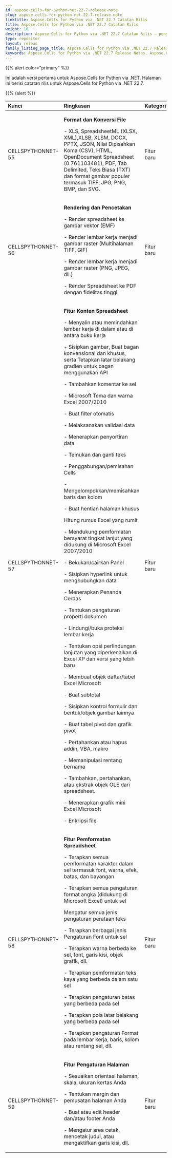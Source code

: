 ```yaml
---
id: aspose-cells-for-python-net-22-7-release-note
slug: aspose-cells-for-python-net-22-7-release-note
linktitle: Aspose.Cells for Python via .NET 22.7 Catatan Rilis
title: Aspose.Cells for Python via .NET 22.7 Catatan Rilis
weight: 10
description: Aspose.Cells for Python via .NET 22.7 Catatan Rilis – penyempurnaan terkini, fitur baru, dan perbaikan
type: repositor
layout: releas
family_listing_page_title: Aspose.Cells for Python via .NET 22.7 Release Note
keywords: Aspose.Cells for Python via .NET 22.7 Release Notes, Aspose.Cells for Python via .NET 22.7 updates and fixe
---
```

{{% alert color="primary" %}} 

Ini adalah versi pertama untuk Aspose.Cells for Python via .NET.
Halaman ini berisi catatan rilis untuk Aspose.Cells for Python via .NET 22.7.

{{% /alert %}} 

|**Kunci**|**Ringkasan**|**Kategori**|
| :- | :- | :- |
|CELLSPYTHONNET-55|<p>**Format dan Konversi File**</p><p>- XLS, SpreadsheetML (XLSX, XML),XLSB, XLSM, DOCX, PPTX, JSON, Nilai Dipisahkan Koma (CSV), HTML, OpenDocument Spreadsheet (0 761103481), PDF, Tab Delimited, Teks Biasa (TXT) dan format gambar populer termasuk TIFF, JPG, PNG, BMP, dan SVG.</p>|Fitur baru|
|CELLSPYTHONNET-56|<p>**Rendering dan Pencetakan**</p><p>- Render spreadsheet ke gambar vektor (EMF)</p><p>- Render lembar kerja menjadi gambar raster (Multihalaman TIFF, GIF)</p><p>- Render lembar kerja menjadi gambar raster (PNG, JPEG, dll.)</p><p>- Render Spreadsheet ke PDF dengan fidelitas tinggi</p>|Fitur baru|
|CELLSPYTHONNET-57|<p>**Fitur Konten Spreadsheet**</p><p>- Menyalin atau memindahkan lembar kerja di dalam atau di antara buku kerja</p><p>- Sisipkan gambar, Buat bagan konvensional dan khusus, serta Tetapkan latar belakang gradien untuk bagan menggunakan API</p><p>- Tambahkan komentar ke sel</p><p>- Microsoft Tema dan warna Excel 2007/2010</p><p>- Buat filter otomatis</p><p>- Melaksanakan validasi data</p><p>- Menerapkan penyortiran data</p><p>- Temukan dan ganti teks</p><p>- Penggabungan/pemisahan Cells</p><p>- Mengelompokkan/memisahkan baris dan kolom</p><p>- Buat hentian halaman khusus</p><p>Hitung rumus Excel yang rumit</p><p>- Mendukung pemformatan bersyarat tingkat lanjut yang didukung di Microsoft Excel 2007/2010</p><p>- Bekukan/cairkan Panel</p><p>- Sisipkan hyperlink untuk menghubungkan data</p><p>- Menerapkan Penanda Cerdas</p><p>- Tentukan pengaturan properti dokumen</p><p>- Lindungi/buka proteksi lembar kerja</p><p>- Tentukan opsi perlindungan lanjutan yang diperkenalkan di Excel XP dan versi yang lebih baru</p><p>- Membuat objek daftar/tabel Excel Microsoft</p><p>- Buat subtotal</p><p>- Sisipkan kontrol formulir dan bentuk/objek gambar lainnya</p><p>- Buat tabel pivot dan grafik pivot</p><p>- Pertahankan atau hapus addin, VBA, makro</p><p>- Memanipulasi rentang bernama</p><p>- Tambahkan, pertahankan, atau ekstrak objek OLE dari spreadsheet.</p><p>- Menerapkan grafik mini Excel Microsoft</p><p>- Enkripsi file</p>|Fitur baru|
|CELLSPYTHONNET-58|<p>**Fitur Pemformatan Spreadsheet**</p><p>- Terapkan semua pemformatan karakter dalam sel termasuk font, warna, efek, batas, dan bayangan</p><p>- Terapkan semua pengaturan format angka (didukung di Microsoft Excel) untuk sel</p><p>Mengatur semua jenis pengaturan perataan teks</p><p>- Terapkan berbagai jenis Pengaturan Font untuk sel</p><p>- Terapkan warna berbeda ke sel, font, garis kisi, objek grafik, dll.</p><p>- Terapkan pemformatan teks kaya yang berbeda dalam satu sel</p><p>- Terapkan pengaturan batas yang berbeda pada sel</p><p>- Terapkan pola latar belakang yang berbeda pada sel</p><p>- Terapkan pengaturan Format pada lembar kerja, baris, kolom atau rentang sel, dll.</p>|Fitur baru|
|CELLSPYTHONNET-59|<p>**Fitur Pengaturan Halaman**</p><p>- Sesuaikan orientasi halaman, skala, ukuran kertas Anda</p><p>- Tentukan margin dan pemusatan halaman Anda</p><p>- Buat atau edit header dan/atau footer Anda</p><p>- Mengatur area cetak, mencetak judul, atau mengaktifkan garis kisi, dll.</p>|Fitur baru|
